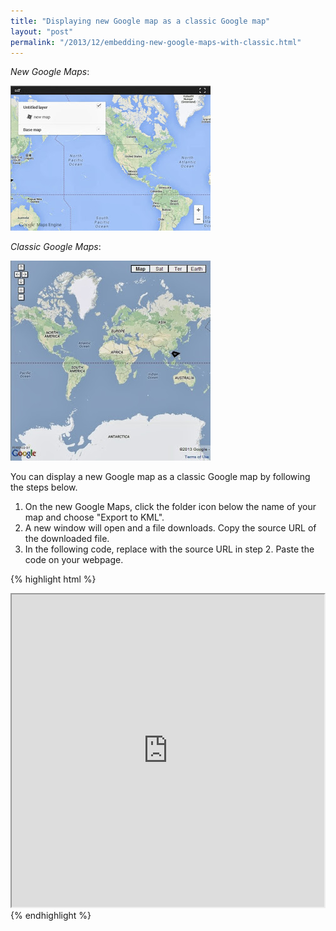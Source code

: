 ```yaml
---
title: "Displaying new Google map as a classic Google map"
layout: "post"
permalink: "/2013/12/embedding-new-google-maps-with-classic.html"
---
```


*New Google Maps*:

![New Google Maps](/images/new.jpg)


*Classic Google Maps*:

![Classic Google Maps](/images/old.jpg)

You can display a new Google map as a classic Google map by following the steps below.

1. On the new Google Maps, click the folder icon below the name of your map and choose "Export to KML".
2. A new window will open and a file downloads. Copy the source URL of the downloaded file.
3. In the following code, replace <kml> with the source URL in step 2. Paste the code on your webpage.

{% highlight html %}
<iframe src="http://maps.google.com/maps?q=<kml>&output=embed" width="500" height="500"></iframe>
{% endhighlight %}
